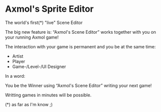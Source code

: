# Axmol's Sprite Editor
The world's first(*) "live" Scene Editor     

The big new feature is:
“Axmol's Scene Editor” works together with you on your running Axmol game!

The interaction with your game is permanent and you be at the same time:

- Artist
- Player
- Game-/Level-/UI Designer

In a word:

You be the Winner using “Axmol's Scene Editor” writing your next game!

Writting games in minutes will be possible.

(*) as far as I'm know ;)
